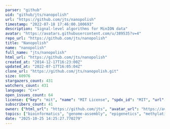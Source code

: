 ```yaml
---
parser: "github"
uid: "github/jts/nanopolish"
url: "https://github.com/jts/nanopolish"
timestamp: "2022-07-18 17:46:00.100693"
description: "Signal-level algorithms for MinION data"
avatar: "https://avatars.githubusercontent.com/u/389535?v=4"
repo_url: "https://github.com/jts/nanopolish"
title: "Nanopolish"
name: "nanopolish"
full_name: "jts/nanopolish"
html_url: "https://github.com/jts/nanopolish"
created_at: "2014-12-17T16:23:00Z"
updated_at: "2022-07-17T16:05:04Z"
clone_url: "https://github.com/jts/nanopolish.git"
size: 60976
stargazers_count: 431
watchers_count: 431
language: "C++"
open_issues_count: 64
license: {"key": "mit", "name": "MIT License", "spdx_id": "MIT", "url": "https://api.github.com/licenses/mit", "node_id": "MDc6TGljZW5zZTEz"}
subscribers_count: 41
owner: {"html_url": "https://github.com/jts", "avatar_url": "https://avatars.githubusercontent.com/u/389535?v=4", "login": "jts", "type": "User"}
topics: ["bioinformatics", "genome-assembly", "epigenetics", "methylation", "science", "c-plus-plus"]
date: "2025-10-25 14:25:27.770279"
---
```

